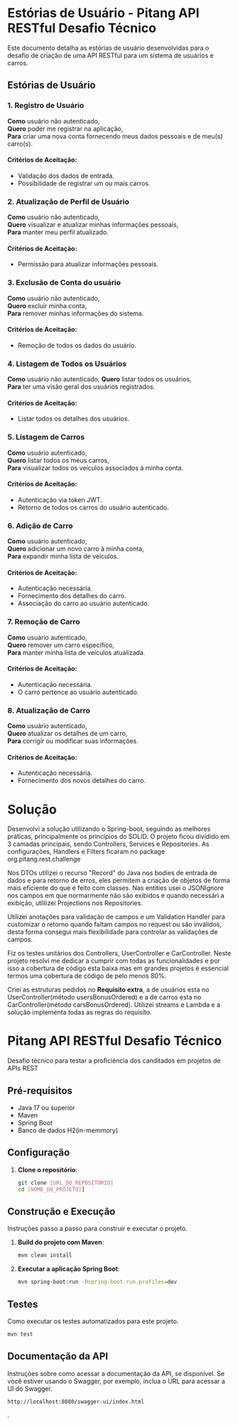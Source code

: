 # Estórias de Usuário - Pitang API RESTful Desafio Técnico

Este documento detalha as estórias de usuário desenvolvidas para o desafio de criação de uma API RESTful para um sistema de usuários e carros.

## Estórias de Usuário

### 1. Registro de Usuário
**Como** usuário não autenticado,  
**Quero** poder me registrar na aplicação,  
**Para** criar uma nova conta fornecendo meus dados pessoais e de meu(s) carro(s).

#### Critérios de Aceitação:
- Validação dos dados de entrada.
- Possibilidade de registrar um ou mais carros.

### 2. Atualização de Perfil de Usuário
**Como** usuário não autenticado,  
**Quero** visualizar e atualizar minhas informações pessoais,  
**Para** manter meu perfil atualizado.

#### Critérios de Aceitação:
- Permissão para atualizar informações pessoais.

### 3. Exclusão de Conta do usuário
**Como** usuário não autenticado,  
**Quero** excluir minha conta,  
**Para** remover minhas informações do sistema.

#### Critérios de Aceitação:
- Remoção de todos os dados do usuário.

### 4. Listagem de Todos os Usuários
**Como** usuário não autenticado,
**Quero** listar todos os usuários,  
**Para** ter uma visão geral dos usuários registrados.

#### Critérios de Aceitação:
- Listar todos os detalhes dos usuários.

### 5. Listagem de Carros
**Como** usuário autenticado,  
**Quero** listar todos os meus carros,  
**Para** visualizar todos os veículos associados à minha conta.

#### Critérios de Aceitação:
- Autenticação via token JWT.
- Retorno de todos os carros do usuário autenticado.

### 6. Adição de Carro
**Como** usuário autenticado,  
**Quero** adicionar um novo carro à minha conta,  
**Para** expandir minha lista de veículos.

#### Critérios de Aceitação:
- Autenticação necessária.
- Fornecimento dos detalhes do carro.
- Associação do carro ao usuário autenticado.

### 7. Remoção de Carro
**Como** usuário autenticado,  
**Quero** remover um carro específico,  
**Para** manter minha lista de veículos atualizada.

#### Critérios de Aceitação:
- Autenticação necessária.
- O carro pertence ao usuário autenticado.

### 8. Atualização de Carro
**Como** usuário autenticado,  
**Quero** atualizar os detalhes de um carro,  
**Para** corrigir ou modificar suas informações.

#### Critérios de Aceitação:
- Autenticação necessária.
- Fornecimento dos novos detalhes do carro.



# Solução

Desenvolvi a solução utilizando o Spring-boot, seguindo as melhores práticas, principalmente os princípios do SOLID.
O projeto ficou dividido em 3 camadas principais, sendo Controllers, Services e Repositories. As configurações, Handlers e Filters ficaram no package org.pitang.rest.challenge

Nos DTOs utilizei o recurso "Record" do Java nos bodies de entrada de dados e para retorno de erros, eles permitem a criação de objetos de forma mais eficiente do que é feito com classes. Nas entities usei o JSONIgnore nos campos em que normarmente não são exibidos e quando necessári a exibição, utlilizei Projections nos Repositories.

Utilizei anotações para validação de campos e um Validation Handler para customizar o retorno quando faltam campos no request ou são inválidos, desta forma consegui mais flexibilidade para controlar as validações de campos.

Fiz os testes unitários dos Controllers, UserController e CarController. Neste projeto resolvi me dedicar a cumprir com todas as funcionalidades e por isso a cobertura de código esta baixa mas em grandes projetos é essencial termos uma cobertura de código de pelo menos 80%.

Criei as estruturas pedidos no **Requisito extra**, a de usuários esta no UserController(método usersBonusOrdered) e a de carros esta no CarController(método carsBonusOrdered). Utilizei streams e Lambda e a solução implementa todas as regras do requisito.



# Pitang API RESTful Desafio Técnico

Desafio técnico para testar a proficiência dos canditados em projetos de APIs REST

## Pré-requisitos

- Java 17 ou superior
- Maven
- Spring Boot
- Banco de dados H2(in-memmory)

## Configuração

1. **Clone o repositório**:

   ```bash
   git clone [URL_DO_REPOSITÓRIO]
   cd [NOME_DO_PROJETO]]
   ```

## Construção e Execução

Instruções passo a passo para construir e executar o projeto.

1. **Build do projeto com Maven**:

   ```bash
   mvn clean install
   ````

2. **Executar a aplicação Spring Boot**:

   ```bash
   mvn spring-boot:run -Dspring-boot.run.profiles=dev
   ````


## Testes

Como executar os testes automatizados para este projeto.

```bash
mvn test
````


## Documentação da API

Instruções sobre como acessar a documentação da API, se disponível. Se você estiver usando o Swagger, por exemplo, inclua o URL para acessar a UI do Swagger.

```plaintext
http://localhost:8080/swagger-ui/index.html
```
.





